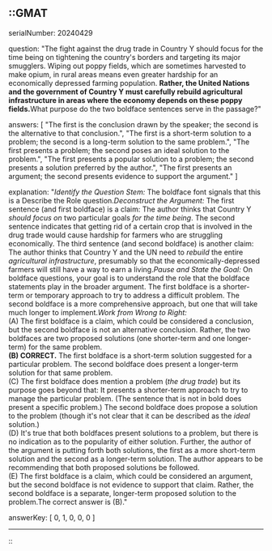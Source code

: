 ::GMAT
---


serialNumber: 20240429

question: "The fight against the drug trade in Country Y should focus for the time being on tightening the country's borders and targeting its major smugglers.</b> Wiping out poppy fields, which are sometimes harvested to make opium, in rural areas means even greater hardship for an economically depressed farming population. <b>Rather, the United Nations and the government of Country Y must carefully rebuild agricultural infrastructure in areas where the economy depends on these poppy fields.</b>What purpose do the two boldface sentences serve in the passage?"

answers: [
  "The first is the conclusion drawn by the speaker; the second is the alternative to that conclusion.",
  "The first is a short-term solution to a problem; the second is a long-term solution to the same problem.",
  "The first presents a problem; the second poses an ideal solution to the problem.",
  "The first presents a popular solution to a problem; the second presents a solution preferred by the author.",
  "The first presents an argument; the second presents evidence to support the argument."
]

explanation: "<i>Identify the Question Stem:</i> The boldface font signals that this is a Describe the Role question.<i>Deconstruct the Argument:</i> The first sentence (and first boldface) is a claim: The author thinks that Country Y <i>should focus on</i> two particular goals <i>for the time being</i>. The second sentence indicates that getting rid of a certain crop that is involved in the drug trade would cause hardship for farmers who are struggling economically. The third sentence (and second boldface) is another claim: The author thinks that Country Y and the UN need to <i>rebuild</i> the entire <i>agricultural infrastructure</i>, presumably so that the economically-depressed farmers will still have a way to earn a living.<i>Pause and State the Goal:</i> On boldface questions, your goal is to understand the role that the boldface statements play in the broader argument. The first boldface is a shorter-term or temporary approach to try to address a difficult problem. The second boldface is a more comprehensive approach, but one that will take much longer to implement.<i>Work from Wrong to Right:</i><br>(A) The first boldface is a claim, which could be considered a conclusion, but the second boldface is not an alternative conclusion. Rather, the two boldfaces are two proposed solutions (one shorter-term and one longer-term) for the same problem.<br><b>(B) CORRECT.</b> The first boldface is a short-term solution suggested for a particular problem. The second boldface does present a longer-term solution for that same problem.<br>(C) The first boldface does mention a problem (<i>the drug trade</i>) but its purpose goes beyond that: It presents a shorter-term approach to try to manage the particular problem. (The sentence that is not in bold does present a specific problem.) The second boldface does propose a solution to the problem (though it's not clear that it can be described as the <i>ideal</i> solution.)<br>(D) It's true that both boldfaces present solutions to a problem, but there is no indication as to the popularity of either solution. Further, the author of the argument is putting forth both solutions, the first as a more short-term solution and the second as a longer-term solution. The author appears to be recommending that both proposed solutions be followed.<br>(E) The first boldface is a claim, which could be considered an argument, but the second boldface is not evidence to support that claim. Rather, the second boldface is a separate, longer-term proposed solution to the problem.The correct answer is (B)."

answerKey: [
  0, 
  1, 
  0, 
  0, 
  0
]



---
::